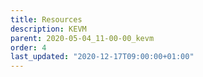 ```yaml
---
title: Resources
description: KEVM
parent: 2020-05-04_11-00-00_kevm
order: 4
last_updated: "2020-12-17T09:00:00+01:00"
---
```

